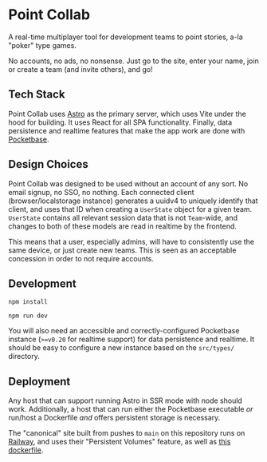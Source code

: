 # Point Collab

A real-time multiplayer tool for development teams to point stories, a-la "poker" type games.

No accounts, no ads, no nonsense. Just go to the site, enter your name, join or create a team (and invite others), and go!

## Tech Stack

Point Collab uses [Astro](https://astro.build/) as the primary server, which uses Vite under the hood for building. It uses React for all SPA functionality. Finally, data persistence and realtime features that make the app work are done with [Pocketbase](https://pocketbase.io/).

## Design Choices

Point Collab was designed to be used without an account of any sort. No email signup, no SSO, no nothing. Each connected client (browser/localstorage instance) generates a uuidv4 to uniquely identify that client, and uses that ID when creating a `UserState` object for a given team. `UserState` contains all relevant session data that is not `Team`-wide, and changes to both of these models are read in realtime by the frontend.

This means that a user, especially admins, will have to consistently use the same device, or just create new teams. This is seen as an acceptable concession in order to not require accounts.

## Development

`npm install`

`npm run dev`

You will also need an accessible and correctly-configured Pocketbase instance (`>=v0.20` for realtime support) for data persistence and realtime. It should be easy to configure a new instance based on the `src/types/` directory.

## Deployment

Any host that can support running Astro in SSR mode with node should work. Additionally, a host that can run either the Pocketbase executable _or_ run/host a Dockerfile _and_ offers persistent storage is necessary.

The "canonical" site built from pushes to `main` on this repository runs on [Railway](https://railway.app/), and uses their "Persistent Volumes" feature, as well as [this dockerfile](https://github.com/Bloodyaugust/point-collab-pocketbase).
